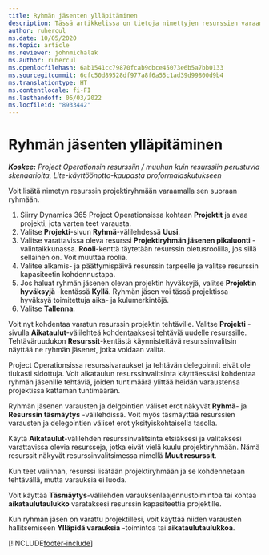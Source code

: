 ```yaml
---
title: Ryhmän jäsenten ylläpitäminen
description: Tässä artikkelissa on tietoja nimettyjen resurssien varaamisesta projektiryhmille ja niiden kohdentamisesta tehtäville.
author: ruhercul
ms.date: 10/05/2020
ms.topic: article
ms.reviewer: johnmichalak
ms.author: ruhercul
ms.openlocfilehash: 6ab1541cc79870fcab9dbce45073e6b5a7bb0133
ms.sourcegitcommit: 6cfc50d89528df977a8f6a55c1ad39d99800d9b4
ms.translationtype: HT
ms.contentlocale: fi-FI
ms.lasthandoff: 06/03/2022
ms.locfileid: "8933442"
---
```

# <a name="maintain-team-members"></a>Ryhmän jäsenten ylläpitäminen

_**Koskee:** Project Operationsin resurssiin / muuhun kuin resurssiin perustuvia skenaarioita, Lite-käyttöönotto-kaupasta proformalaskutukseen_

Voit lisätä nimetyn resurssin projektiryhmään varaamalla sen suoraan ryhmään.

1. Siirry Dynamics 365 Project Operationsissa kohtaan **Projektit** ja avaa projekti, jota varten teet varausta.
2. Valitse **Projekti**-sivun **Ryhmä**-välilehdessä **Uusi**. 
3. Valitse varattavissa oleva resurssi **Projektiryhmän jäsenen pikaluonti** -valintaikkunassa. **Rooli**-kenttä täytetään resurssin oletusroolilla, jos sillä sellainen on. Voit muuttaa roolia. 
4. Valitse alkamis- ja päättymispäivä resurssin tarpeelle ja valitse resurssin kapasiteetin kohdennustapa. 
5. Jos haluat ryhmän jäsenen olevan projektin hyväksyjä, valitse **Projektin hyväksyjä** -kentässä **Kyllä**. Ryhmän jäsen voi tässä projektissa hyväksyä toimitettuja aika- ja kulumerkintöjä. 
6. Valitse **Tallenna**.

Voit nyt kohdentaa varatun resurssin projektin tehtäville. Valitse **Projekti** -sivulla **Aikataulut**-välilehteä kohdentaaksesi tehtäviä uudelle resurssille. Tehtäväruudukon **Resurssit**-kentästä käynnistettävä resurssinvalitsin näyttää ne ryhmän jäsenet, jotka voidaan valita.


Project Operationsissa resurssivaraukset ja tehtävän delegoinnit eivät ole tiukasti sidottuja. Voit aikataulun resurssinvalitsinta käyttäessäsi kohdentaa ryhmän jäsenille tehtäviä, joiden tuntimäärä ylittää heidän varaustensa projektissa kattaman tuntimäärän.

Ryhmän jäsenen varausten ja delgointien väliset erot näkyvät **Ryhmä**- ja **Resurssin täsmäytys** -välilehdissä. Voit myös täsmäyttää resurssien varausten ja delegointien väliset erot yksityiskohtaisella tasolla.

Käytä **Aikataulut**-välilehden resurssinvalitsinta etsiäksesi ja valitaksesi varattavissa olevia resursseja, jotka eivät vielä kuulu projektiryhmään. Nämä resurssit näkyvät resurssinvalitsimessa nimellä **Muut resurssit**.

Kun teet valinnan, resurssi lisätään projektiryhmään ja se kohdennetaan tehtävällä, mutta varauksia ei luoda.

Voit käyttää **Täsmäytys**-välilehden varauksenlaajennustoimintoa tai kohtaa **aikataulutaulukko** varataksesi resurssin kapasiteettia projektille.

Kun ryhmän jäsen on varattu projektillesi, voit käyttää niiden varausten hallitsemiseen **Ylläpidä varauksia** -toimintoa tai **aikataulutaulukkoa**.


[!INCLUDE[footer-include](../includes/footer-banner.md)]